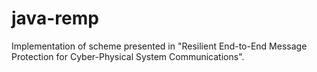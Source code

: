 # java-remp
Implementation of scheme presented in "Resilient End-to-End Message Protection for Cyber-Physical System Communications".
